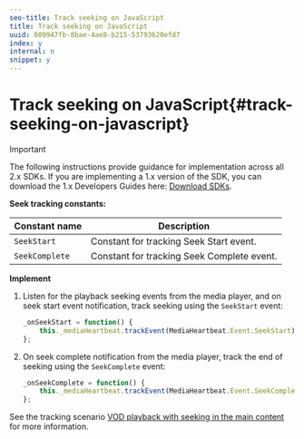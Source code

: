 ```yaml
---
seo-title: Track seeking on JavaScript
title: Track seeking on JavaScript
uuid: 089947fb-8bae-4ae8-b215-53793620efd7
index: y
internal: n
snippet: y
---
```


# Track seeking on JavaScript{#track-seeking-on-javascript}

>[!IMPORTANT]
>
>The following instructions provide guidance for implementation across all 2.x SDKs. If you are implementing a 1.x version of the SDK, you can download the 1.x Developers Guides here: [Download SDKs](../../../sdk-implement/download-sdks.md).

**Seek tracking constants:**

|  Constant name  | Description  |
|---|---|
|  `SeekStart`  | Constant for tracking Seek Start event.  |
|  `SeekComplete`  | Constant for tracking Seek Complete event.  |

**Implement**

1. Listen for the playback seeking events from the media player, and on seek start event notification, track seeking using the `SeekStart` event: 

   ```js
   _onSeekStart = function() { 
       this._mediaHeartbeat.trackEvent(MediaHeartbeat.Event.SeekStart); 
   };
   ```

1. On seek complete notification from the media player, track the end of seeking using the `SeekComplete` event: 

   ```js
   _onSeekComplete = function() { 
       this._mediaHeartbeat.trackEvent(MediaHeartbeat.Event.SeekComplete); 
   };
   ```

See the tracking scenario [VOD playback with seeking in the main content](../../../sdk-implement/tracking-scenarios/vod-seeking.md) for more information.
